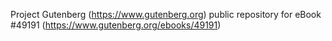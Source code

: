 Project Gutenberg (https://www.gutenberg.org) public repository for
eBook #49191 (https://www.gutenberg.org/ebooks/49191)
